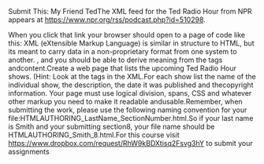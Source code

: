 Submit This: My Friend TedThe XML feed for the Ted Radio Hour from NPR appears at https://www.npr.org/rss/podcast.php?id=510298.

When you click that link your browser should open to a page of code like this: XML (eXtensible Markup Language) is similar in structure to HTML, but its meant to carry data in a non-proprietary format from one system to another. , and you should be able to derive meaning from the tags andcontent.Create a web page that lists the upcoming Ted Radio Hour shows. (Hint: Look at the <item> tags in the XML.For each show list the name of the individual show, the description, the date it was published and thecopyright information.
Your page must use logical division, spans, CSS and whatever other markup you need to make it readable andusable.Remember, when submitting the work, please use the following naming convention for your file:HTMLAUTHORING_LastName_SectionNumber.html.So if your last name is Smith and your submitting section8, your file name should be HTMLAUTHORING_Smith_8.html.For this course visit https://www.dropbox.com/request/RhW9kBDXtisq2Fsvg3hY to submit your assignments
